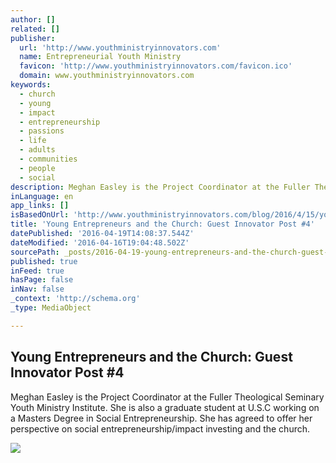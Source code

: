 ```yaml
---
author: []
related: []
publisher:
  url: 'http://www.youthministryinnovators.com'
  name: Entrepreneurial Youth Ministry
  favicon: 'http://www.youthministryinnovators.com/favicon.ico'
  domain: www.youthministryinnovators.com
keywords:
  - church
  - young
  - impact
  - entrepreneurship
  - passions
  - life
  - adults
  - communities
  - people
  - social
description: Meghan Easley is the Project Coordinator at the Fuller Theological Seminary Youth Ministry Institute. She is also a graduate student at U.S.C working on a Masters Degree in Social Entrepreneurship. She has agreed to offer her perspective on social entrepreneurship/impact investing and the church.
inLanguage: en
app_links: []
isBasedOnUrl: 'http://www.youthministryinnovators.com/blog/2016/4/15/young-entrepreneurs-and-the-church-guest-innovator-post-4'
title: 'Young Entrepreneurs and the Church: Guest Innovator Post #4'
datePublished: '2016-04-19T14:08:37.544Z'
dateModified: '2016-04-16T19:04:48.502Z'
sourcePath: _posts/2016-04-19-young-entrepreneurs-and-the-church-guest-innovator-post-4.md
published: true
inFeed: true
hasPage: false
inNav: false
_context: 'http://schema.org'
_type: MediaObject

---
```

<article style=""><h1>Young Entrepreneurs and the Church: Guest Innovator Post #4</h1><p>Meghan Easley is the Project Coordinator at the Fuller Theological Seminary Youth Ministry Institute. She is also a graduate student at U.S.C working on a Masters Degree in Social Entrepreneurship. She has agreed to offer her perspective on social entrepreneurship/impact investing and the church.</p><img src="http://static1.squarespace.com/static/55145696e4b00e32840b0f94/t/5710ec701bbee00fd7f20129/1460726919947/?format=1000w" /></article>